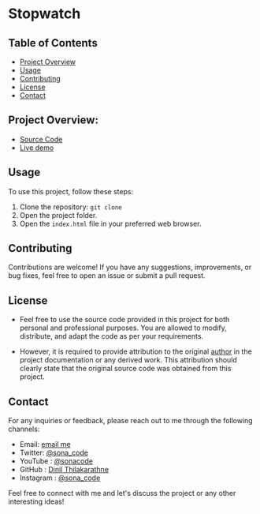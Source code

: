# Stopwatch

## Table of Contents
- [Project Overview](#project-overview)
- [Usage](#usage)
- [Contributing](#contributing)
- [License](#license)
- [Contact](#contact)

## Project Overview:
- [Source Code](https://github.com/Dinil-Thilakarathne/50-css-projects/tree/main/currency%20converter)
- [Live demo](https://dinil-thilakarathne.github.io/50-css-projects/currency%20converter)



## Usage
To use this project, follow these steps:

1. Clone the repository: `git clone `
2. Open the project folder.
3. Open the `index.html` file in your preferred web browser.


## Contributing
Contributions are welcome! If you have any suggestions, improvements, or bug fixes, feel free to open an issue or submit a pull request.

## License
- Feel free to use the source code provided in this project for both personal and professional purposes. You are allowed to modify, distribute, and adapt the code as per your requirements.

- However, it is required to provide attribution to the original [author](https://linktr.ee/sona_code) in the project documentation or any derived work. This attribution should clearly state that the original source code was obtained from this project.


## Contact
For any inquiries or feedback, please reach out to me through the following channels:

- Email: [email me](mailto:sonacode44@gmail.com)
- Twitter: [@sona_code](https://twitter.com/sona_code)
- YouTube : [@sonacode](https://www.youtube.com/@sonacode/videos)
- GitHub : [Dinil Thilakarathne](https://github.com/Dinil-Thilakarathne/)
- Instagram : [@sona_code](https://www.instagram.com/sona_code/)
<!-- - LinkedIn: [Your Name](https://www.linkedin.com/in/yourname/) -->

Feel free to connect with me and let's discuss the project or any other interesting ideas!

